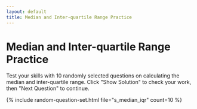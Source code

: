 ```yaml
---
layout: default
title: Median and Inter-quartile Range Practice
---
```


# Median and Inter-quartile Range Practice

Test your skills with 10 randomly selected questions on calculating the median and inter-quartile range. Click "Show Solution" to check your work, then "Next Question" to continue.

{% include random-question-set.html file="s_median_iqr" count=10 %}
